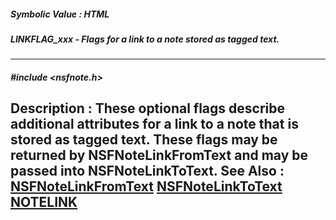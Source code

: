 ##### Symbolic Value : HTML
##### LINKFLAG_xxx - Flags for a link to a note stored as tagged text.
---
##### #include <nsfnote.h>
**Description :**
These optional flags describe additional attributes for a link to a note that 
is stored as tagged text.  These flags may be returned by NSFNoteLinkFromText 
and may be passed into NSFNoteLinkToText.
**See Also :**
[NSFNoteLinkFromText](D:/md_files/NSFNoteLinkFromText.md)
[NSFNoteLinkToText](D:/md_files/NSFNoteLinkToText.md)
[NOTELINK](D:/md_files/NOTELINK.md)
---
